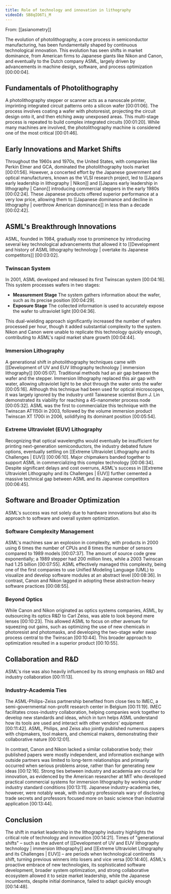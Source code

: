 ```yaml
---
title: Role of technology and innovation in lithography
videoId: SB8qIO6Ti_M
---
```


From: [[asianometry]] <br/> 

The evolution of photolithography, a core process in semiconductor manufacturing, has been fundamentally shaped by continuous technological innovation. This evolution has seen shifts in market dominance, from American firms to Japanese giants like Nikon and Canon, and eventually to the Dutch company ASML, largely driven by advancements in machine design, software, and process optimization <a class="yt-timestamp" data-t="00:00:04">[00:00:04]</a>.

## Fundamentals of Photolithography

A photolithography stepper or scanner acts as a nanoscale printer, imprinting integrated circuit patterns onto a silicon wafer <a class="yt-timestamp" data-t="00:01:06">[00:01:06]</a>. The process involves coating a wafer with photoresist, projecting the circuit design onto it, and then etching away unexposed areas. This multi-stage process is repeated to build complex integrated circuits <a class="yt-timestamp" data-t="00:01:20">[00:01:20]</a>. While many machines are involved, the photolithography machine is considered one of the most critical <a class="yt-timestamp" data-t="00:01:46">[00:01:46]</a>.

## Early Innovations and Market Shifts

Throughout the 1960s and 1970s, the United States, with companies like Perkin Elmer and GCA, dominated the photolithography tools market <a class="yt-timestamp" data-t="00:01:56">[00:01:56]</a>. However, a concerted effort by the Japanese government and optical manufacturers, known as the VLSI research project, led to [[Japans early leadership in lithography | Nikon]] and [[Japans early leadership in lithography | Canon]] introducing commercial steppers in the early 1980s <a class="yt-timestamp" data-t="00:02:24">[00:02:24]</a>. These Japanese products offered superior performance at a very low price, allowing them to [[Japanese dominance and decline in lithography | overthrow American dominance]] in less than a decade <a class="yt-timestamp" data-t="00:02:42">[00:02:42]</a>.

## ASML's Breakthrough Innovations

ASML, founded in 1984, gradually rose to prominence by introducing several key technological advancements that allowed it to [[Development and history of ASML lithography technology | overtake its Japanese competitors]] <a class="yt-timestamp" data-t="00:03:02">[00:03:02]</a>.

### Twinscan System
In 2001, ASML developed and released its first Twinscan system <a class="yt-timestamp" data-t="00:04:16">[00:04:16]</a>. This system processes wafers in two stages:
*   **Measurement Stage** The system gathers information about the wafer, such as its precise position <a class="yt-timestamp" data-t="00:04:29">[00:04:29]</a>.
*   **Exposure Stage** The collected information is used to accurately expose the wafer to ultraviolet light <a class="yt-timestamp" data-t="00:04:36">[00:04:36]</a>.

This dual-wielding approach significantly increased the number of wafers processed per hour, though it added substantial complexity to the system. Nikon and Canon were unable to replicate this technology quickly enough, contributing to ASML's rapid market share growth <a class="yt-timestamp" data-t="00:04:44">[00:04:44]</a>.

### Immersion Lithography
A generational shift in photolithography techniques came with [[Development of UV and EUV lithography technology | immersion lithography]] <a class="yt-timestamp" data-t="00:05:07">[00:05:07]</a>. Traditional methods had an air gap between the wafer and the stepper. Immersion lithography replaced this air gap with water, allowing ultraviolet light to be shot through the water onto the wafer <a class="yt-timestamp" data-t="00:05:16">[00:05:16]</a>. Although this technique had been used for optical microscopes, it was largely ignored by the industry until Taiwanese scientist Burn J. Lin demonstrated its viability for reaching a 45-nanometer process node <a class="yt-timestamp" data-t="00:05:32">[00:05:32]</a>. ASML was the first to commercialize this technique with the Twinscan AT1150i in 2003, followed by the volume immersion product Twinscan XT 1700i in 2006, solidifying its dominant position <a class="yt-timestamp" data-t="00:05:54">[00:05:54]</a>.

### Extreme Ultraviolet (EUV) Lithography
Recognizing that optical wavelengths would eventually be insufficient for printing next-generation semiconductors, the industry debated future options, eventually settling on [[Extreme Ultraviolet Lithography and its Challenges | EUV]] <a class="yt-timestamp" data-t="00:06:10">[00:06:10]</a>. Major chipmakers banded together to support ASML in commercializing this complex technology <a class="yt-timestamp" data-t="00:06:34">[00:06:34]</a>. Despite significant delays and cost overruns, ASML's success in [[Extreme Ultraviolet Lithography and its Challenges | EUV]] further cemented a massive technical gap between ASML and its Japanese competitors <a class="yt-timestamp" data-t="00:06:45">[00:06:45]</a>.

## Software and Broader Optimization
ASML's success was not solely due to hardware innovations but also its approach to software and overall system optimization.

### Software Complexity Management
ASML's machines saw an explosion in complexity, with products in 2000 using 6 times the number of CPUs and 8 times the number of sensors compared to 1989 models <a class="yt-timestamp" data-t="00:07:37">[00:07:37]</a>. The amount of source code grew exponentially; a 1989 stepper had 200 million lines, while a 2003 Twinscan had 1.25 billion <a class="yt-timestamp" data-t="00:07:55">[00:07:55]</a>. ASML effectively managed this complexity, being one of the first companies to use Unified Modeling Language (UML) to visualize and develop software modules at an abstract level <a class="yt-timestamp" data-t="00:08:36">[00:08:36]</a>. In contrast, Canon and Nikon lagged in adopting these abstraction-heavy software practices <a class="yt-timestamp" data-t="00:08:55">[00:08:55]</a>.

### Beyond Optics
While Canon and Nikon originated as optics systems companies, ASML, by outsourcing its optics R&D to Carl Zeiss, was able to look beyond mere lenses <a class="yt-timestamp" data-t="00:10:23">[00:10:23]</a>. This allowed ASML to focus on other avenues for squeezing out gains, such as optimizing the use of new chemicals in photoresist and photomasks, and developing the two-stage wafer swap process central to the Twinscan <a class="yt-timestamp" data-t="00:10:44">[00:10:44]</a>. This broader approach to optimization resulted in a superior product <a class="yt-timestamp" data-t="00:10:55">[00:10:55]</a>.

## Collaboration and R&D
ASML's rise was also heavily influenced by its strong emphasis on R&D and industry collaboration <a class="yt-timestamp" data-t="00:11:13">[00:11:13]</a>.

### Industry-Academia Ties
The ASML-Philips-Zeiss partnership benefited from close ties to IMEC, a semi-governmental non-profit research center in Belgium <a class="yt-timestamp" data-t="00:11:19">[00:11:19]</a>. IMEC facilitates cross-industry collaboration, helping companies work together to develop new standards and ideas, which in turn helps ASML understand how its tools are used and interact with other vendors' equipment <a class="yt-timestamp" data-t="00:11:42">[00:11:42]</a>. ASML, Philips, and Zeiss also jointly published numerous papers with chipmakers, tool makers, and chemical makers, demonstrating their collaborative nature <a class="yt-timestamp" data-t="00:12:01">[00:12:01]</a>.

In contrast, Canon and Nikon lacked a similar collaborative body; their published papers were mostly independent, and information exchange with outside partners was limited to long-term relationships and primarily occurred when serious problems arose, rather than for generating new ideas <a class="yt-timestamp" data-t="00:12:16">[00:12:16]</a>. Strong ties between industry and academia are crucial for innovation, as evidenced by the American researcher at MIT who developed practical commercial systems for immersion lithography by working under industry standard conditions <a class="yt-timestamp" data-t="00:13:11">[00:13:11]</a>. Japanese industry-academia ties, however, were notably weak, with industry professionals wary of disclosing trade secrets and professors focused more on basic science than industrial application <a class="yt-timestamp" data-t="00:13:44">[00:13:44]</a>.

## Conclusion
The shift in market leadership in the lithography industry highlights the critical role of technology and innovation <a class="yt-timestamp" data-t="00:14:21">[00:14:21]</a>. Times of "generational shifts" – such as the advent of [[Development of UV and EUV lithography technology | immersion lithography]] and [[Extreme Ultraviolet Lithography and its Challenges | EUV]] – are periods when technological continents shift, turning previous winners into losers and vice versa <a class="yt-timestamp" data-t="00:14:40">[00:14:40]</a>. ASML's proactive embrace of new technologies, its sophisticated software development, broader system optimization, and strong collaborative ecosystem allowed it to seize market leadership, while the Japanese incumbents, despite initial dominance, failed to adapt quickly enough <a class="yt-timestamp" data-t="00:14:48">[00:14:48]</a>.